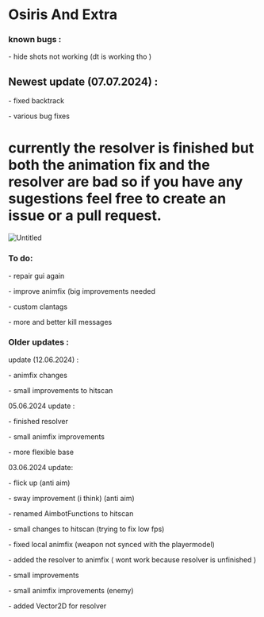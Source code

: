 # Osiris And Extra
### known bugs :
<P> - hide shots not working (dt is working tho )  </P>

## Newest update (07.07.2024) :
<p> - fixed backtrack </p>
<p> - various bug fixes </p>


# currently the resolver is  finished but both the animation fix and the resolver are bad so if you have any sugestions feel free to create an issue or a pull request. 
![Untitled](https://github.com/finutz/my-custom-osiris/assets/84587349/228cc8d7-0d5c-4c9a-9fcf-11c0a48869d6)
### To do:
<p> - repair gui again </p>
<p> - improve animfix (big improvements needed </p>
<p> - custom clantags </p>
<p> - more and better kill messages </p>

### Older updates :

update (12.06.2024) :
<p> - animfix changes </p>
<p> - small improvements to hitscan </p>


 05.06.2024 update :
<p> - finished resolver </p>
<p> - small animfix improvements </p>
<p> - more flexible base </p>

03.06.2024 update:
<p> - flick up (anti aim) </p>
<p> - sway improvement (i think) (anti aim) </p>
<p> - renamed AimbotFunctions to hitscan </p>
<p> - small changes to hitscan (trying to fix low fps) </p>
<p> - fixed local animfix (weapon not synced with the playermodel) </p>
<p> - added the resolver to animfix ( wont work because resolver is unfinished ) </p>
<p> - small improvements </p>
<p> - small animfix improvements (enemy) </p>
<p> - added Vector2D for resolver  </p>
